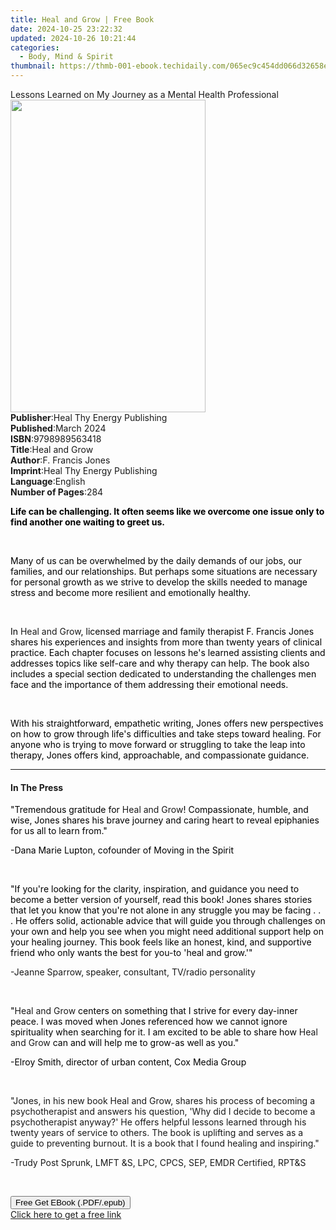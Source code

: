```yaml
---
title: Heal and Grow | Free Book
date: 2024-10-25 23:22:32
updated: 2024-10-26 10:21:44
categories:
  - Body, Mind & Spirit
thumbnail: https://thmb-001-ebook.techidaily.com/065ec9c454dd066d32658ef2ad9139e5b97eb03ca6f5b628dccdc7b94835bd12.jpg
---
```

<main id="book-container">
  <div class="flex flex-col">
    <div class="book-brief flex-1 py-6 px-4 sm:p-6 md:py-10 md:px-8">
      <!-- brief-->
      <div class="book-brief-main">
        Lessons Learned on My Journey as a Mental Health Professional
      </div>
    </div>
    <div
      class="book-meta-info flex-1 grid gap-4 col-start-1 col-end-3 row-start-1 sm:mb-6 sm:grid-cols-4 lg:gap-6 lg:col-start-2 lg:row-end-6 lg:row-span-6 lg:mb-0"
    >
      <div
        class="book-meta-info-left place-content-center mt-4 p-4 text-sm leading-6 col-start-2 col-span-2 dark:text-slate-400"
      >
        <img
          class="w-full h-500 object-cover rounded-lg sm:h-255 sm:col-span-2 lg:col-span-full"
          src="https://img-001-ebook.techidaily.com/216f96ef0159ce42bcbd74ea98309b07065de1464157f8de3551986f7262b058.jpg"
          alt=""
          width="312"
          height="500"
        />
      </div>
      <div
        class="book-meta-info-right mt-2 col-start-1 row-start-2 col-span-3 self-center"
      >
        <!-- meta data  -->
        <div class="flex flex-col px-4 md:px-8">
          <div class="flex-1">
            <strong>Publisher</strong>:<span class="px-2"
              >Heal Thy Energy Publishing</span
            >
          </div>
          <div class="flex-1">
            <strong>Published</strong>:<span class="px-2">March 2024</span>
          </div>
          <div class="flex-1">
            <strong>ISBN</strong>:<span class="px-2">9798989563418</span>
          </div>
          <div class="flex-1">
            <strong>Title</strong>:<span class="px-2">Heal and Grow</span>
          </div>
          <div class="flex-1">
            <strong>Author</strong>:<span class="px-2">F. Francis Jones</span>
          </div>
          <div class="flex-1">
            <strong>Imprint</strong>:<span class="px-2"
              >Heal Thy Energy Publishing</span
            >
          </div>
          <div class="flex-1">
            <strong>Language</strong>:<span class="px-2">English</span>
          </div>
          <div class="flex-1">
            <strong>Number of Pages</strong>:<span class="px-2">284</span>
          </div>
        </div>
      </div>
    </div>
    <div class="book-description flex-1 py-6 px-4 sm:p-6 md:py-10 md:px-8">
      <div class="book-description-main">
        <div accordion-content="" id="description">
          <p>
            <strong style="color: rgb(0, 0, 0)"
              >Life can be challenging. It often seems like we overcome one
              issue only to find another one waiting to greet us.</strong
            >
          </p>
          <p><br /></p>
          <p>
            <span style="color: rgb(0, 0, 0)"
              >Many of us can be overwhelmed by the daily demands of our jobs,
              our families, and our relationships. But perhaps some situations
              are necessary for personal growth as we strive to develop the
              skills needed to manage stress and become more resilient and
              emotionally healthy.</span
            >
          </p>
          <p><br /></p>
          <p>
            <span style="color: rgb(0, 0, 0)">In </span>Heal and Grow<span
              style="color: rgb(0, 0, 0)"
              >, licensed marriage and family therapist F. Francis Jones</span
            >
            <span style="color: rgb(0, 0, 0)"
              >shares his experiences and insights from more than twenty years
              of clinical practice. Each chapter focuses on lessons he's learned
              assisting clients and addresses topics like self-care and why
              therapy can help. The book also includes a special section
              dedicated to understanding the challenges men face and the
              importance of them addressing their emotional
              needs.&nbsp;&nbsp;</span
            >
          </p>
          <p><span style="color: rgb(0, 0, 0)">&nbsp;</span></p>
          <p>
            <span style="color: rgb(0, 0, 0)"
              >With his straightforward, empathetic writing, Jones offers new
              perspectives on how to grow through life's difficulties and take
              steps toward healing. For anyone who is trying to move forward or
              struggling to take the leap into therapy, Jones offers kind,
              approachable, and compassionate guidance.&nbsp;</span
            >
          </p>
        </div>
        <div class="accordion-fader"></div>
      </div>
    </div>
    <div class="book-excerpts flex-1 py-6 px-4 sm:p-6 md:py-10 md:px-8">
      <!-- excerpts-->
      <div class="book-excerpts-main">
        <hr />
        <h4 class="placeholder placeholder-heading">
          <span>In The Press</span>
        </h4>
        <p></p>
        <p>
          <span style="color: rgba(0, 0, 0, 1)">"Tremendous gratitude for </span
          >Heal and Grow<span style="color: rgba(0, 0, 0, 1)"
            >! Compassionate, humble, and wise, Jones shares his brave journey
            and caring heart to reveal epiphanies for us all to learn
            from."</span
          >
        </p>
        <p class="ql-align-right">
          <span style="color: rgba(0, 0, 0, 1)"
            >-Dana Marie Lupton, cofounder of Moving in the Spirit</span
          >
        </p>
        <p>&nbsp;&nbsp;</p>
        <p>
          <span style="color: rgba(0, 0, 0, 1)"
            >"If you're looking for the clarity, inspiration, and guidance you
            need to become a better version of yourself, read this book! Jones
            shares stories that let you know that you're not alone in any
            struggle you may be facing . . . He offers solid, actionable advice
            that will guide you through challenges on your own and help you see
            when you might need additional support help on your healing journey.
            This book feels like an honest, kind, and supportive friend who only
            wants the best for you-to 'heal and grow.'"</span
          >
        </p>
        <p class="ql-align-right">
          -Jeanne Sparrow,<strong> </strong>speaker, consultant, TV/radio
          personality
        </p>
        <p>&nbsp;&nbsp;</p>
        <p>
          <span style="color: rgba(0, 0, 0, 1)">"</span>Heal and Grow<span
            style="color: rgba(0, 0, 0, 1)"
          >
            centers on something that I strive for every day-inner peace. I was
            moved when Jones referenced how we cannot ignore spirituality when
            searching for it. I am excited to be able to share how </span
          >Heal and Grow<span style="color: rgba(0, 0, 0, 1)">
            can and will help me to grow-as well as you."</span
          >
        </p>
        <p class="ql-align-right">
          <span style="color: rgba(0, 0, 0, 1)"
            >-Elroy Smith, director of urban content, Cox Media Group</span
          >
        </p>
        <p class="ql-align-right">&nbsp;</p>
        <p>
          "Jones, in his new book Heal and Grow, shares his process of becoming
          a psychotherapist and answers his question, 'Why did I decide to
          become a psychotherapist anyway?' He offers helpful lessons learned
          through his twenty years of service to others. The book is uplifting
          and serves as a guide to preventing burnout. It is a book that I found
          healing and inspiring."
        </p>
        <p class="ql-align-right">
          -Trudy Post Sprunk, LMFT &amp;S, LPC, CPCS, SEP, EMDR Certified,
          RPT&amp;S
        </p>
        <p><br /></p>
        <p></p>
      </div>
    </div>
    <div
      class="book-about-author flex-1 py-6 px-4 sm:p-6 md:py-10 md:px-8"
    ></div>
    <div class="book-free-get flex-1 py-6 px-4 sm:p-6 md:py-10 md:px-8">
      <button
        id="btn-free-get"
        class="bg-blue-500 hover:bg-blue-700 text-white font-bold py-2 px-4 rounded"
      >
        Free Get EBook (.PDF/.epub)
      </button>
      <div id="countdown-display" class="px-2 text-lg mt-2"></div>
      <a
        id="free-link"
        class="hidden bg-blue-500 hover:bg-blue-700 text-white font-bold py-2 px-4 rounded"
        href="https://www.ebooks.com/en-us/book/211239401/heal-and-grow/f-francis-jones/"
        target="_blank"
        >Click here to get a free link</a
      >
    </div>
    <script>
      let countdownTime = 0;
      let countdownInterval = null;
      document
        .getElementById('btn-free-get')
        .addEventListener('click', startCountdown);
      function startCountdown() {
        countdownTime = new Date().getTime() + 60000 * 3;
        countdownInterval = setInterval(updateCountdown, 1000);
        document.getElementById('btn-free-get').disabled = true;
        document
          .getElementById('btn-free-get')
          .classList.add('bg-gray-500', 'cursor-not-allowed');
      }
      function updateCountdown() {
        let currentTime = new Date().getTime();
        let timeLeft = countdownTime - currentTime;
        let secondsLeft = Math.floor(timeLeft / 1000);
        document.getElementById('countdown-display').innerHTML =
          `Remaining time: ${secondsLeft} seconds.`;
        if (secondsLeft <= 0) {
          clearInterval(countdownInterval);
          document.getElementById('btn-free-get').classList.add('hidden');
          document.getElementById('free-link').classList.remove('hidden');
          document.getElementById('countdown-display').innerHTML = '';
        }
      }
    </script>
  </div>
</main>

